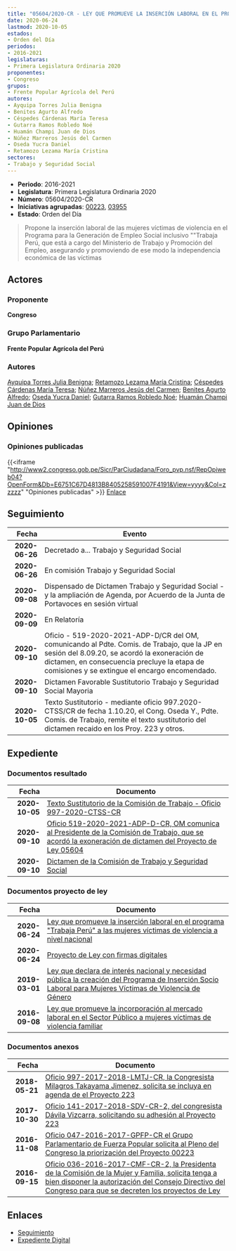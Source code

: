 ```yaml
---
title: "05604/2020-CR - LEY QUE PROMUEVE LA INSERCIÓN LABORAL EN EL PROGRAMA 'TRABAJA PERÚ' A LAS MUJERES VÍCTIMAS DE VIOLENCIA A NIVEL NACIONAL"
date: 2020-06-24
lastmod: 2020-10-05
estados:
- Orden del Día
periodos:
- 2016-2021
legislaturas:
- Primera Legislatura Ordinaria 2020
proponentes:
- Congreso
grupos:
- Frente Popular Agrícola del Perú
autores:
- Ayquipa Torres Julia Benigna
- Benites Agurto Alfredo
- Céspedes Cárdenas María Teresa
- Gutarra Ramos Robledo Noé
- Huamán Champi Juan de Dios
- Núñez Marreros Jesús del Carmen
- Oseda Yucra Daniel
- Retamozo Lezama María Cristina
sectores:
- Trabajo y Seguridad Social
---
```

- **Periodo**: 2016-2021
- **Legislatura**: Primera Legislatura Ordinaria 2020
- **Número**: 05604/2020-CR
- **Iniciativas agrupadas**: [00223](../../00200/00223), [03955](../../03900/03955)
- **Estado**: Orden del Día

> Propone la inserción laboral de las mujeres víctimas de violencia en el Programa para la Generación de Empleo Social inclusivo ""Trabaja Perú, que está a cargo del Ministerio de Trabajo y Promoción del Empleo, asegurando y promoviendo de ese modo la independencia económica de las víctimas


## Actores

### Proponente

**Congreso**

### Grupo Parlamentario

**Frente Popular Agrícola del Perú**

### Autores

[Ayquipa Torres Julia Benigna](mailto:mailto:jayquipa@congreso.gob.pe); [Retamozo Lezama María Cristina](mailto:mailto:mretamozo@congreso.gob.pe); [Céspedes Cárdenas María Teresa](mailto:mailto:mcespedes@congreso.gob.pe); [Núñez Marreros Jesús del Carmen](mailto:mailto:jnunez@congreso.gob.pe); [Benites Agurto Alfredo](mailto:mailto:abenites@congreso.gob.pe); [Oseda Yucra Daniel](mailto:mailto:doseday@congreso.gob.pe); [Gutarra Ramos Robledo Noé](mailto:mailto:rgutarra@congreso.gob.pe); [Huamán Champi Juan de Dios](mailto:mailto:jhuamanch@congreso.gob.pe)

## Opiniones

### Opiniones publicadas

{{<iframe "http://www2.congreso.gob.pe/Sicr/ParCiudadana/Foro_pvp.nsf/RepOpiweb04?OpenForm&Db=E6751C67D4813B8405258591007F4191&View=yyyy&Col=zzzzz" "Opiniones publicadas" >}}
[Enlace](http://www2.congreso.gob.pe/Sicr/ParCiudadana/Foro_pvp.nsf/RepOpiweb04?OpenForm&Db=E6751C67D4813B8405258591007F4191&View=yyyy&Col=zzzzz)


## Seguimiento

| Fecha | Evento |
|------:|--------|
| **2020-06-26** | Decretado a... Trabajo y Seguridad Social |
| **2020-06-26** | En comisión Trabajo y Seguridad Social |
| **2020-09-08** | Dispensado de Dictamen Trabajo y Seguridad Social - y la ampliación de Agenda, por Acuerdo de la Junta de Portavoces en sesión virtual |
| **2020-09-09** | En Relatoría |
| **2020-09-10** | Oficio - 519-2020-2021-ADP-D/CR del OM, comunicando al Pdte. Comis. de Trabajo, que la JP en sesión del 8.09.20, se acordó la exoneración de dictamen, en consecuencia precluye la etapa de comisiones y se extingue el encargo encomendado. |
| **2020-09-10** | Dictamen Favorable Sustitutorio Trabajo y Seguridad Social Mayoria |
| **2020-10-05** | Texto Sustitutorio - mediante oficio 997.2020-CTSS/CR de fecha 1.10.20, el Cong. Oseda Y., Pdte. Comis. de Trabajo, remite el texto sustitutorio del dictamen recaido en los Proy. 223 y otros. |

## Expediente

### Documentos resultado

| Fecha | Documento |
|------:|-----------|
| **2020-10-05** | [Texto Sustitutorio de la Comisión de Trabajo - Oficio 997-2020-CTSS-CR](http://www.leyes.congreso.gob.pe/Documentos/2016_2021/Texto_Sustitutorio/Proyectos_de_Ley/OFICIO-997-2020-CTSS-CR.pdf) |
| **2020-09-10** | [Oficio 519-2020-2021-ADP-D-CR, OM comunica al Presidente de la Comisión de Trabajo, que se acordó la exoneración de dictamen del Proyecto de Ley 05604](http://www.leyes.congreso.gob.pe/Documentos/2016_2021/Oficios/Oficialia_Mayor/OFICIO-519-2020-2021-ADP-D-CR.pdf) |
| **2020-09-10** | [Dictamen de la Comisión de Trabajo y Seguridad Social](http://www.leyes.congreso.gob.pe/Documentos/2016_2021/Dictamenes/Proyectos_de_Ley/00223DC22MAY20200910.pdf) |

### Documentos proyecto de ley

| Fecha | Documento |
|------:|-----------|
| **2020-06-24** | [Ley que promueve la inserción laboral en el programa "Trabaja Perú" a las mujeres víctimas de violencia a nivel nacional](http://www.leyes.congreso.gob.pe/Documentos/2016_2021/Proyectos_de_Ley_y_de_Resoluciones_Legislativas/PL05604-20200624.pdf) |
| **2020-06-24** | [Proyecto de Ley con firmas digitales](http://www.leyes.congreso.gob.pe/Documentos/2016_2021/Proyectos_de_Ley_y_de_Resoluciones_Legislativas/Proyectos_Firmas_digitales/PL05604.pdf) |
| **2019-03-01** | [Ley que declara de interés nacional y necesidad pública la creación del Programa de Inserción Socio Laboral para Mujeres Víctimas de Violencia de Género](http://www.leyes.congreso.gob.pe/Documentos/2016_2021/Proyectos_de_Ley_y_de_Resoluciones_Legislativas/PL0395520190301.pdf) |
| **2016-09-08** | [Ley que promueve la incorporación al mercado laboral en el Sector Público a mujeres víctimas de violencia familiar](http://www.leyes.congreso.gob.pe/Documentos/2016_2021/Proyectos_de_Ley_y_de_Resoluciones_Legislativas/PL0022320160908.pdf) |

### Documentos anexos

| Fecha | Documento |
|------:|-----------|
| **2018-05-21** | [Oficio 997-2017-2018-LMTJ-CR, la Congresista Milagros Takayama Jimenez, solicita se incluya en agenda de el Proyecto 223](http://www.leyes.congreso.gob.pe/Documentos/2016_2021/Oficios/Congresistas/OFICIO-997-2017-2018-LMTJ-CR-.pdf) |
| **2017-10-30** | [Oficio 141-2017-2018-SDV-CR-2, del congresista Dávila Vizcarra, solicitando su adhesión al Proyecto 223](http://www.leyes.congreso.gob.pe/Documentos/2016_2021/Adhesiones/Proyectos_de_Ley/OFICIO-141-2017-2018-SDV-CR-2.pdf) |
| **2016-11-08** | [Oficio 047-2016-2017-GPFP-CR el Grupo Parlamentario de Fuerza Popular solicita al Pleno del Congreso la priorización del Proyecto 00223](javascript:abredoc1('http://www.leyes.congreso.gob.pe/Documentos/2016_2021/Oficios/Grupos_Parlamentarios/OF-047-2016-2017-GPFP-CR.pdf')) |
| **2016-09-15** | [Oficio 036-2016-2017-CMF-CR-2, la Presidenta de la Comisión de la Mujer y Familia, solicita tenga a bien disponer la autorización del Consejo Directivo del Congreso para que se decreten los proyectos de Ley](javascript:abredoc1('http://www.leyes.congreso.gob.pe/Documentos/2016_2021/Oficios/Comisiones_Ordinarias/OFICIO-036-2016-2017-CMF-CR-2.pdf')) |

## Enlaces

- [Seguimiento](http://www2.congreso.gob.pe/Sicr/TraDocEstProc/CLProLey2016.nsf/f7fff46988ca05b1052578e100829cc7/0952aba429b5aa90052585920014a93e?OpenDocument)
- [Expediente Digital](http://www2.congreso.gob.pe/Sicr/TraDocEstProc/Expvirt_2011.nsf/visbusqptramdoc1621/05604?opendocument)

